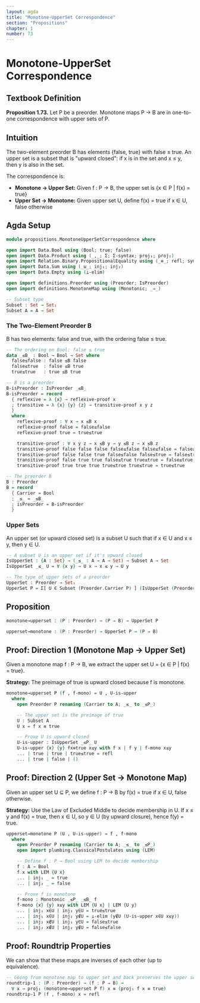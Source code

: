 ```yaml
---
layout: agda
title: "Monotone-UpperSet Correspondence"
section: "Propositions"
chapter: 1
number: 73
---
```


# Monotone-UpperSet Correspondence

## Textbook Definition

**Proposition 1.73.** Let P be a preorder. Monotone maps P → B are in one-to-one correspondence with upper sets of P.

## Intuition

The two-element preorder B has elements {false, true} with false ≤ true. An upper set is a subset that is "upward closed": if x is in the set and x ≤ y, then y is also in the set.

The correspondence is:
- **Monotone → Upper Set:** Given f : P → B, the upper set is {x ∈ P | f(x) = true}
- **Upper Set → Monotone:** Given upper set U, define f(x) = true if x ∈ U, false otherwise

## Agda Setup

```agda
module propositions.MonotoneUpperSetCorrespondence where

open import Data.Bool using (Bool; true; false)
open import Data.Product using (_,_; Σ; Σ-syntax; proj₁; proj₂)
open import Relation.Binary.PropositionalEquality using (_≡_; refl; sym; trans; cong; subst)
open import Data.Sum using (_⊎_; inj₁; inj₂)
open import Data.Empty using (⊥-elim)

open import definitions.Preorder using (Preorder; IsPreorder)
open import definitions.MonotoneMap using (Monotonic; _⇒_)

-- Subset type
Subset : Set → Set₁
Subset A = A → Set
```

### The Two-Element Preorder B

B has two elements: false and true, with the ordering false ≤ true.

```agda
-- The ordering on Bool: false ≤ true
data _≤B_ : Bool → Bool → Set where
  false≤false : false ≤B false
  false≤true  : false ≤B true
  true≤true   : true ≤B true

-- B is a preorder
B-isPreorder : IsPreorder _≤B_
B-isPreorder = record
  { reflexive = λ {x} → reflexive-proof x
  ; transitive = λ {x} {y} {z} → transitive-proof x y z
  }
  where
    reflexive-proof : ∀ x → x ≤B x
    reflexive-proof false = false≤false
    reflexive-proof true = true≤true

    transitive-proof : ∀ x y z → x ≤B y → y ≤B z → x ≤B z
    transitive-proof false false false false≤false false≤false = false≤false
    transitive-proof false false true false≤false false≤true = false≤true
    transitive-proof false true true false≤true true≤true = false≤true
    transitive-proof true true true true≤true true≤true = true≤true

-- The preorder B
B : Preorder
B = record
  { Carrier = Bool
  ; _≤_ = _≤B_
  ; isPreorder = B-isPreorder
  }
```

### Upper Sets

An upper set (or upward closed set) is a subset U such that if x ∈ U and x ≤ y, then y ∈ U.

```agda
-- A subset U is an upper set if it's upward closed
IsUpperSet : {A : Set} → (_≤_ : A → A → Set) → Subset A → Set
IsUpperSet _≤_ U = ∀ {x y} → U x → x ≤ y → U y

-- The type of upper sets of a preorder
UpperSet : Preorder → Set₁
UpperSet P = Σ[ U ∈ Subset (Preorder.Carrier P) ] (IsUpperSet (Preorder._≤_ P) U)
```

## Proposition

```agda
monotone→upperset : (P : Preorder) → (P ⇒ B) → UpperSet P

upperset→monotone : (P : Preorder) → UpperSet P → (P ⇒ B)
```

## Proof: Direction 1 (Monotone Map → Upper Set)

Given a monotone map f : P → B, we extract the upper set U = {x ∈ P | f(x) = true}.

**Strategy:** The preimage of true is upward closed because f is monotone.

```agda
monotone→upperset P (f , f-mono) = U , U-is-upper
  where
    open Preorder P renaming (Carrier to A; _≤_ to _≤P_)

    -- The upper set is the preimage of true
    U : Subset A
    U x = f x ≡ true

    -- Prove U is upward closed
    U-is-upper : IsUpperSet _≤P_ U
    U-is-upper {x} {y} fx≡true x≤y with f x | f y | f-mono x≤y
    ... | true | true | true≤true = refl
    ... | true | false | ()
```

## Proof: Direction 2 (Upper Set → Monotone Map)

Given an upper set U ⊆ P, we define f : P → B by f(x) = true if x ∈ U, false otherwise.

**Strategy:** Use the Law of Excluded Middle to decide membership in U. If x ≤ y and f(x) = true, then x ∈ U, so y ∈ U (by upward closure), hence f(y) = true.

```agda
upperset→monotone P (U , U-is-upper) = f , f-mono
  where
    open Preorder P renaming (Carrier to A; _≤_ to _≤P_)
    open import plumbing.ClassicalPostulates using (LEM)

    -- Define f : P → Bool using LEM to decide membership
    f : A → Bool
    f x with LEM {U x}
    ... | inj₁ _ = true
    ... | inj₂ _ = false

    -- Prove f is monotone
    f-mono : Monotonic _≤P_ _≤B_ f
    f-mono {x} {y} x≤y with LEM {U x} | LEM {U y}
    ... | inj₁ x∈U | inj₁ y∈U = true≤true
    ... | inj₁ x∈U | inj₂ y∉U = ⊥-elim (y∉U (U-is-upper x∈U x≤y))
    ... | inj₂ x∉U | inj₁ y∈U = false≤true
    ... | inj₂ x∉U | inj₂ y∉U = false≤false
```

## Proof: Roundtrip Properties

We can show that these maps are inverses of each other (up to equivalence).

```agda
-- Going from monotone map to upper set and back preserves the upper set
roundtrip-1 : (P : Preorder) → (f : P ⇒ B) →
  ∀ x → proj₁ (monotone→upperset P f) x ≡ (proj₁ f x ≡ true)
roundtrip-1 P (f , f-mono) x = refl
```
